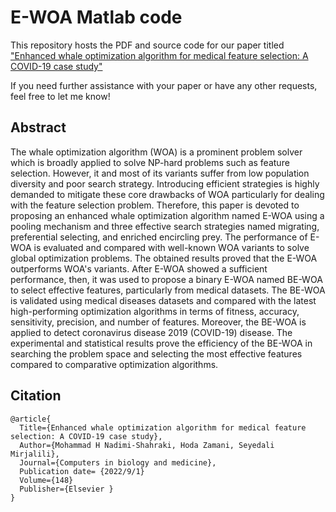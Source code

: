 # E-WOA Matlab code
This repository hosts the PDF and source code for our paper titled ["Enhanced whale optimization algorithm for medical feature selection: A COVID-19 case study"](https://www.sciencedirect.com/science/article/pii/S0010482522006126)<p>
If you need further assistance with your paper or have any other requests, feel free to let me know!
## Abstract
The whale optimization algorithm (WOA) is a prominent problem solver which is broadly applied to solve NP-hard problems such as feature selection. However, it and most of its variants suffer from low population diversity and poor search strategy. Introducing efficient strategies is highly demanded to mitigate these core drawbacks of WOA particularly for dealing with the feature selection problem. Therefore, this paper is devoted to proposing an enhanced whale optimization algorithm named E-WOA using a pooling mechanism and three effective search strategies named migrating, preferential selecting, and enriched encircling prey. The performance of E-WOA is evaluated and compared with well-known WOA variants to solve global optimization problems. The obtained results proved that the E-WOA outperforms WOA's variants. After E-WOA showed a sufficient performance, then, it was used to propose a binary E-WOA named BE-WOA to select effective features, particularly from medical datasets. The BE-WOA is validated using medical diseases datasets and compared with the latest high-performing optimization algorithms in terms of fitness, accuracy, sensitivity, precision, and number of features. Moreover, the BE-WOA is applied to detect coronavirus disease 2019 (COVID-19) disease. The experimental and statistical results prove the efficiency of the BE-WOA in searching the problem space and selecting the most effective features compared to comparative optimization algorithms.


## Citation

```
@article{
  Title={Enhanced whale optimization algorithm for medical feature selection: A COVID-19 case study},
  Author={Mohammad H Nadimi-Shahraki, Hoda Zamani, Seyedali Mirjalili},
  Journal={Computers in biology and medicine},
  Publication date= {2022/9/1}
  Volume={148}
  Publisher={Elsevier }
}
```
